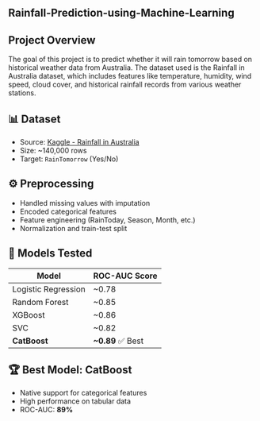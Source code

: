 ## Rainfall-Prediction-using-Machine-Learning

## Project Overview
The goal of this project is to predict whether it will rain tomorrow based on historical weather data from Australia. The dataset used is the Rainfall in Australia dataset, which includes features like temperature, humidity, wind speed, cloud cover, and historical rainfall records from various weather stations.

## 📊 Dataset
- Source: [Kaggle - Rainfall in Australia](https://www.kaggle.com/jsphyg/weather-dataset-rattle-package)
- Size: ~140,000 rows
- Target: `RainTomorrow` (Yes/No)

## ⚙️ Preprocessing
- Handled missing values with imputation
- Encoded categorical features
- Feature engineering (RainToday, Season, Month, etc.)
- Normalization and train-test split

## 🤖 Models Tested
| Model | ROC-AUC Score |
|-------|---------------|
| Logistic Regression | ~0.78 |
| Random Forest | ~0.85 |
| XGBoost | ~0.86 |
| SVC | ~0.82 |
| **CatBoost** | **~0.89** ✅ Best

## 🏆 Best Model: CatBoost
- Native support for categorical features
- High performance on tabular data
- ROC-AUC: **89%**

